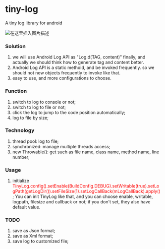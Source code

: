 # tiny-log
A tiny log library for android

![在这里插入图片描述](https://img-blog.csdnimg.cn/20181223135243751.png?x-oss-process=image/watermark,type_ZmFuZ3poZW5naGVpdGk,shadow_10,text_aHR0cHM6Ly9ibG9nLmNzZG4ubmV0L2Rkbm9zaA==,size_16,color_FFFFFF,t_70)

### Solution
1. we will use Android Log API as "Log.d(TAG, content)" finally,
and actually we should think how to generate tag and content better.
2. Android Log API is a static methoid, and be invoked frequently.
so we should not new objects frequently to invoke like that.
3. easy to use, and more configurations to choose.

### Function
1. switch to log to console or not;
2. switch to log to file or not;
3. click the log to jump to the code position automatically;
4. log to file by size;

### Technology
1. thread pool: log to file;
2. synchronized: manage multiple threads access;
3. new Throwable(): get such as file name, class name, method name, line number;

### Usage
1. initialize
<font color="red">TinyLog.config().setEnable(BuildConfig.DEBUG).setWritable(true).setLogPath(getLogDir()).setFileSize(1).setLogCallBack(mLogCallBack).apply()</font>;
You can init TinyLog like that, and you can choose enable, writable, logpath, filesize and callback or not;
if you don't set, they also have default value.

### TODO
1. save as Json format;
2. save as Xml format;
3. save log to customized file;
